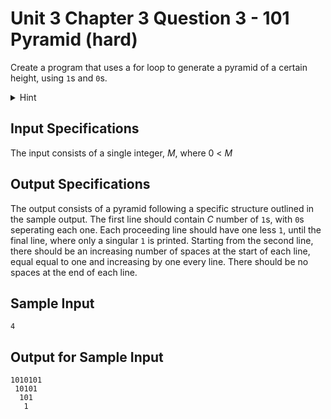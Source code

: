 # Unit 3 Chapter 3 Question 3 - 101 Pyramid (hard)

Create a program that uses a for loop to generate a pyramid of a certain height, using `1`s and `0`s.

<details>
  <summary>Hint</summary>

  Consider multiplying '10' as one of the ways of doing this question
</details>


## Input Specifications
The input consists of a single integer, $M$, where 0 < $M$

## Output Specifications
The output consists of a pyramid following a specific structure outlined in the sample output.
The first line should contain $C$ number of `1`s, with `0`s seperating each one. Each proceeding line should have one less `1`, until the final line, where only a singular `1` is printed.
Starting from the second line, there should be an increasing number of spaces at the start of each line, equal equal to one and increasing by one every line. There should be no spaces at the end of each line.

## Sample Input
```
4
```

## Output for Sample Input
```
1010101
 10101
  101
   1
```